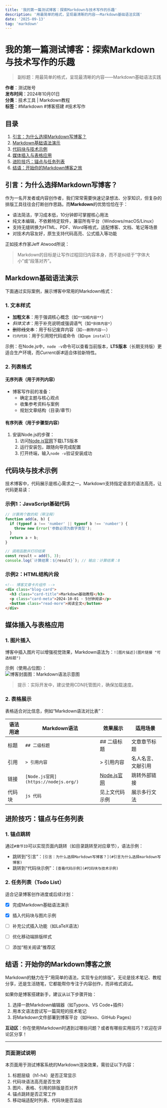 ```yaml
---
title: '我的第一篇测试博客：探索Markdown与技术写作的乐趣'
description: '用最简单的格式，呈现最清晰的内容——Markdown基础语法实践'
date: '2025-09-13'
tag: 'markdown'
---
```

# 我的第一篇测试博客：探索Markdown与技术写作的乐趣

> 副标题：用最简单的格式，呈现最清晰的内容——Markdown基础语法实践

**作者**：测试账号  
**发布时间**：2024年10月01日  
**分类**：技术工具 | Markdown教程  
**标签**：#Markdown #博客搭建 #技术写作  


## 目录
1. [引言：为什么选择Markdown写博客？](#引言为什么选择markdown写博客)
2. [Markdown基础语法演示](#markdown基础语法演示)
3. [代码块与技术示例](#代码块与技术示例)
4. [媒体插入与表格应用](#媒体插入与表格应用)
5. [进阶技巧：锚点与任务列表](#进阶技巧锚点与任务列表)
6. [结语：开始你的Markdown博客之旅](#结语开始你的markdown博客之旅)


## 引言：为什么选择Markdown写博客？
作为一名开发者或内容创作者，我们常常需要快速记录想法、分享知识，但复杂的排版工具往往会打断创作思路。而**Markdown**的优势恰恰在于：  
- 语法简洁，学习成本低，10分钟即可掌握核心用法  
- 纯文本编辑，不依赖特定软件，兼容所有平台（Windows/macOS/Linux）  
- 支持无缝转换为HTML、PDF、Word等格式，适配博客、文档、笔记等场景  
- 对技术内容友好，原生支持代码高亮、公式插入等功能  

正如技术作家Jeff Atwood所说：  
> Markdown的目标是让写作过程回归内容本身，而不是纠结于“字体大小”或“段落对齐”。


## Markdown基础语法演示
下面通过实际案例，展示博客中常用的Markdown格式：

### 1. 文本样式
- **加粗文本**：用于强调核心概念（如`**加粗内容**`）  
- *斜体文本*：用于补充说明或强调语气（如`*斜体内容*`）  
- ~~删除线文本~~：用于标记废弃内容（如`~~删除内容~~`）  
- `行内代码`：用于引用短代码或命令（如`npm install`）  

示例：在Node.js中，`node -v`命令可以查看当前版本，**LTS版本**（长期支持版）更适合生产环境，而*Current版本*适合体验新特性。


### 2. 列表格式
#### 无序列表（用于并列内容）
- 博客写作前的准备：
  - 确定主题与核心观点
  - 收集参考资料与案例
  - 规划文章结构（目录/章节）

#### 有序列表（用于步骤型内容）
1. 安装Node.js的步骤：
   1. 访问[Node.js官网](https://nodejs.org/)下载LTS版本
   2. 运行安装包，跟随向导完成配置
   3. 打开终端，输入`node -v`验证安装成功


## 代码块与技术示例
技术博客中，代码展示是核心需求之一。Markdown支持指定语言的语法高亮，让代码更易读：

### 示例1：JavaScript基础代码
```javascript
// 计算两个数的和（带注释）
function add(a, b) {
  if (typeof a !== 'number' || typeof b !== 'number') {
    throw new Error('参数必须为数字类型');
  }
  return a + b;
}

// 调用函数并打印结果
const result = add(5, 3);
console.log(`计算结果：${result}`); // 输出：计算结果：8
```

### 示例2：HTML结构片段
```html
<!-- 博客文章卡片组件 -->
<div class="blog-card">
  <h3 class="card-title">Markdown基础教程</h3>
  <p class="card-meta">2024-10-01 · 5分钟阅读</p>
  <button class="read-more">阅读全文</button>
</div>
```


## 媒体插入与表格应用
### 1. 图片插入
博客中插入图片可以增强视觉效果，Markdown语法为：`![图片描述](图片链接 "可选标题")`  

示例（使用占位图）：  
![博客封面图：Markdown语法示意图](https://picsum.photos/800/400?grayscale&text=Markdown+Blog+Cover "博客封面")  

> 提示：实际开发中，建议使用CDN托管图片，确保加载速度。


### 2. 表格展示
表格适合对比信息，例如“Markdown语法对比表”：

| 语法用途       | Markdown语法                | 效果展示                | 适用场景               |
|----------------|-----------------------------|-------------------------|------------------------|
| 标题           | `## 二级标题`               | ## 二级标题             | 文章章节标题           |
| 引用           | `> 引用内容`                | > 引用内容              | 名人名言、文献引用     |
| 链接           | `[Node.js官网](https://nodejs.org/)` | [Node.js官网](https://nodejs.org/) | 跳转外部链接           |
| 代码块         | ```js 代码 ```              | 见上文代码示例          | 展示多行文法           |


## 进阶技巧：锚点与任务列表
### 1. 锚点跳转
通过`#章节ID`可以实现页面内跳转（如目录跳转至对应章节），语法示例：  
- 跳转到“引言”：`[引言：为什么选择Markdown写博客？](#引言为什么选择markdown写博客)`  
- 跳转到“代码块示例”：`[查看代码示例](#代码块与技术示例)`  


### 2. 任务列表（Todo List）
适合记录博客创作进度或后续计划：
- [x] 完成Markdown基础语法演示
- [x] 插入代码块与图片示例
- [ ] 补充公式插入功能（如LaTeX语法）
- [ ] 优化移动端排版样式
- [ ] 添加“相关阅读”推荐区


## 结语：开始你的Markdown博客之旅
Markdown的魅力在于“用简单的语法，实现专业的排版”。无论是技术笔记、教程分享，还是生活随笔，它都能帮你专注于内容创作，而非格式调试。  

如果你是博客搭建新手，建议从以下步骤开始：  
1. 选择一款Markdown编辑器（如Typora、VS Code+插件）  
2. 用本文语法尝试写一篇简短的技术笔记  
3. 将Markdown文件部署到博客平台（如Hexo、GitHub Pages）  

**互动区**：你在使用Markdown时遇到过哪些问题？或者有哪些实用技巧？欢迎在评论区分享！


---

### 页面测试说明
本页面用于测试博客系统的Markdown渲染效果，需验证以下内容：
1. 标题层级（h1-h4）是否正常显示  
2. 代码块语法高亮是否生效  
3. 图片、表格、引用的排版是否对齐  
4. 锚点跳转是否正常工作  
5. 移动端适配时列表、代码块是否溢出